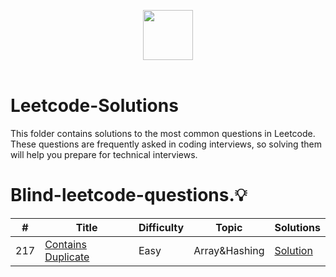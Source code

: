 <p align="center">
  <a  href="https://leetcode.com">
    <img height=80 src="https://assets.leetcode.com/static_assets/public/webpack_bundles/images/logo-dark.e99485d9b.svg">
  </a>
  <br>
  <br>
</p>


# Leetcode-Solutions
This folder contains solutions to the most common questions in Leetcode. These questions are frequently asked in coding interviews, so solving them will help you prepare for technical interviews.


# Blind-leetcode-questions.:bulb:
|  #  |      Title     |   Difficulty   | Topic  | Solutions   |                  
|-----|----------------|--------------- |--------|-------------|
|217|[Contains Duplicate](https://leetcode.com/problems/contains-duplicate/)|Easy|Array&Hashing|[Solution](../217Contains%20Duplicate.cpp) |
